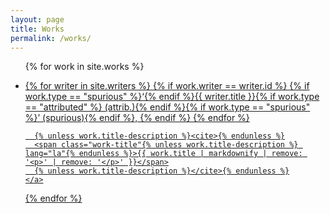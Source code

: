 ```yaml
---
layout: page
title: Works
permalink: /works/
---
```



<ul>

{% for work in site.works %}

  <li>
	<a href="{{ work.url | relative_url }}">
      {% for writer in site.writers %}
	  {% if work.writer == writer.id %}
	  {% if work.type == "spurious" %}‘{% endif %}{{ writer.title }}{% if work.type == "attributed" %} (attrib.){% endif %}{% if work.type == "spurious" %}’ (spurious){% endif %},
	  {% endif %}
      {% endfor %}
	  
	  {% unless work.title-description %}<cite>{% endunless %}
	  <span class="work-title"{% unless work.title-description %} lang="la"{% endunless %}>{{ work.title | markdownify | remove: '<p>' | remove: '</p>' }}</span>
	  {% unless work.title-description %}</cite>{% endunless %}
	</a>
  </li>
{% endfor %}
</ul>
